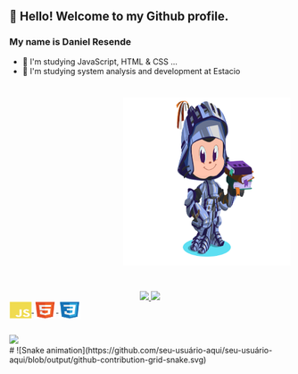 ## 👋 Hello! Welcome to my Github profile.
### My name is Daniel Resende

- 🌱 I'm studying JavaScript, HTML & CSS ...
- 📖 I'm studying system analysis and development at Estacio 
<h1 align="right">
  <img alt="mascote" title="#mascote" height="300" width="300" src="./mascote-removebg-preview.png" />
                                                                  
  #
  
<div align="center">
  <a href="https://github.com/danielresende23">
  <img height="130em" src="https://github-readme-stats.vercel.app/api?username=danielresende23&show_icons=true&theme=radical&include_all_commits=true&count_private=true"/>
  <img height="130em" src="https://github-readme-stats.vercel.app/api/top-langs/?username=danielresende23&layout=compact&langs_count=7&theme=radical"/>
</div>
 
 
<div align= "left">
  <img align="center" alt="Daniel-Js" height="30" width="40" src="https://raw.githubusercontent.com/devicons/devicon/master/icons/javascript/javascript-plain.svg">
  <img align="center" alt="Daniel-HTML" height="30" width="40" src="https://raw.githubusercontent.com/devicons/devicon/master/icons/html5/html5-original.svg">
  <img align="center" alt="Daniel-CSS" height="30" width="40" src="https://raw.githubusercontent.com/devicons/devicon/master/icons/css3/css3-original.svg">
</div>
  
  ##
 
<div align="rigth"> 
  <a href="https://www.linkedin.com/in/daniel-resend/ "target="_blank"><img src="https://img.shields.io/badge/-LinkedIn-%230077B5?style=for-the-badge&logo=linkedin&logoColor=white" target="_blank"></a> 
 
</div>
  #
![Snake animation](https://github.com/seu-usuário-aqui/seu-usuário-aqui/blob/output/github-contribution-grid-snake.svg)

